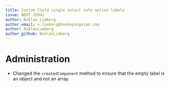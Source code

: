 ```yaml
---
title: Custom Field single select safe option labels
issue: NEXT-15941
author: Niklas Limberg
author_email: n.limberg@haokeyingxiao.com
author: NiklasLimberg
author_github: NiklasLimberg
---
```

# Administration
*  Changed the `createdComponent` method to ensure that the empty label is an object and not an array
